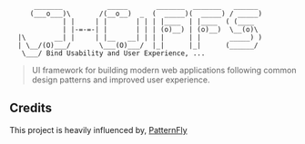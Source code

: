 ```
      _______           _____       _______  _______   ______
     (___o___)\       /(__o__)  _  (  _____)(  _____) / _____)
             | |     | |       | | | |____  | |____  ( (____
             | |-=-=-| |       | | | (o)__) | (o)__)  \__(o)\
  |\       __| |     | |__   __| | | |      | |       _____) )
  | \__/(O)___/       \___(O)___/  |_|      |_|      (______/
   \___/ Bind Usability and User Experience, ...

```
                         
> UI framework for building modern web applications following common design patterns and improved user experience.

## Credits

This project is heavily influenced by, [PatternFly](https://www.patternfly.org)
